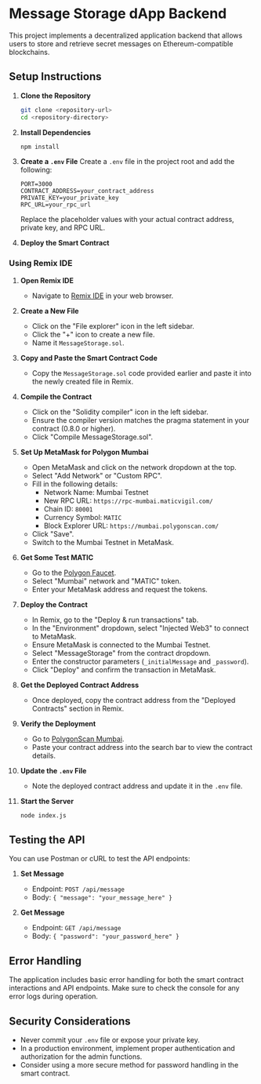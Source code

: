 # Message Storage dApp Backend

This project implements a decentralized application backend that allows users to store and retrieve secret messages on Ethereum-compatible blockchains.

## Setup Instructions

1. **Clone the Repository**

   ```bash
   git clone <repository-url>
   cd <repository-directory>
   ```

2. **Install Dependencies**

   ```bash
   npm install
   ```

3. **Create a `.env` File**
   Create a `.env` file in the project root and add the following:

   ```env
   PORT=3000
   CONTRACT_ADDRESS=your_contract_address
   PRIVATE_KEY=your_private_key
   RPC_URL=your_rpc_url
   ```

   Replace the placeholder values with your actual contract address, private key, and RPC URL.

4. **Deploy the Smart Contract**

### Using Remix IDE

1. **Open Remix IDE**

   - Navigate to [Remix IDE](https://remix.ethereum.org/) in your web browser.

2. **Create a New File**

   - Click on the "File explorer" icon in the left sidebar.
   - Click the "+" icon to create a new file.
   - Name it `MessageStorage.sol`.

3. **Copy and Paste the Smart Contract Code**

   - Copy the `MessageStorage.sol` code provided earlier and paste it into the newly created file in Remix.

4. **Compile the Contract**

   - Click on the "Solidity compiler" icon in the left sidebar.
   - Ensure the compiler version matches the pragma statement in your contract (0.8.0 or higher).
   - Click "Compile MessageStorage.sol".

5. **Set Up MetaMask for Polygon Mumbai**

   - Open MetaMask and click on the network dropdown at the top.
   - Select "Add Network" or "Custom RPC".
   - Fill in the following details:
     - Network Name: Mumbai Testnet
     - New RPC URL: `https://rpc-mumbai.maticvigil.com/`
     - Chain ID: `80001`
     - Currency Symbol: `MATIC`
     - Block Explorer URL: `https://mumbai.polygonscan.com/`
   - Click "Save".
   - Switch to the Mumbai Testnet in MetaMask.

6. **Get Some Test MATIC**

   - Go to the [Polygon Faucet](https://faucet.polygon.technology/).
   - Select "Mumbai" network and "MATIC" token.
   - Enter your MetaMask address and request the tokens.

7. **Deploy the Contract**

   - In Remix, go to the "Deploy & run transactions" tab.
   - In the "Environment" dropdown, select "Injected Web3" to connect to MetaMask.
   - Ensure MetaMask is connected to the Mumbai Testnet.
   - Select "MessageStorage" from the contract dropdown.
   - Enter the constructor parameters (`_initialMessage` and `_password`).
   - Click "Deploy" and confirm the transaction in MetaMask.

8. **Get the Deployed Contract Address**

   - Once deployed, copy the contract address from the "Deployed Contracts" section in Remix.

9. **Verify the Deployment**

   - Go to [PolygonScan Mumbai](https://mumbai.polygonscan.com/).
   - Paste your contract address into the search bar to view the contract details.

10. **Update the `.env` File**

    - Note the deployed contract address and update it in the `.env` file.

11. **Start the Server**
    ```bash
    node index.js
    ```

## Testing the API

You can use Postman or cURL to test the API endpoints:

1. **Set Message**

   - Endpoint: `POST /api/message`
   - Body: `{ "message": "your_message_here" }`

2. **Get Message**
   - Endpoint: `GET /api/message`
   - Body: `{ "password": "your_password_here" }`

## Error Handling

The application includes basic error handling for both the smart contract interactions and API endpoints. Make sure to check the console for any error logs during operation.

## Security Considerations

- Never commit your `.env` file or expose your private key.
- In a production environment, implement proper authentication and authorization for the admin functions.
- Consider using a more secure method for password handling in the smart contract.
